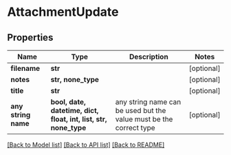 # AttachmentUpdate


## Properties
Name | Type | Description | Notes
------------ | ------------- | ------------- | -------------
**filename** | **str** |  | [optional] 
**notes** | **str, none_type** |  | [optional] 
**title** | **str** |  | [optional] 
**any string name** | **bool, date, datetime, dict, float, int, list, str, none_type** | any string name can be used but the value must be the correct type | [optional]

[[Back to Model list]](../README.md#documentation-for-models) [[Back to API list]](../README.md#documentation-for-api-endpoints) [[Back to README]](../README.md)


